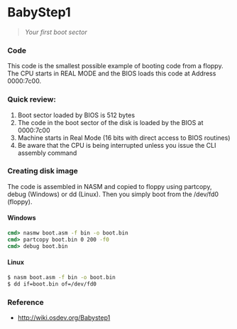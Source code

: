 # BabyStep1
> _Your first boot sector_

### Code

This code is the smallest possible example of booting code from a floppy. The CPU starts in REAL MODE and the BIOS loads this code at Address 0000:7c00.

### Quick review:

1. Boot sector loaded by BIOS is 512 bytes
2. The code in the boot sector of the disk is loaded by the BIOS at 0000:7c00
3. Machine starts in Real Mode (16 bits with direct access to BIOS routines)
4. Be aware that the CPU is being interrupted unless you issue the CLI assembly command 

### Creating disk image

The code is assembled in NASM and copied to floppy using partcopy, debug (Windows) or dd (Linux). Then you simply boot from the /dev/fd0 (floppy). 

#### Windows

```bat
cmd> nasmw boot.asm -f bin -o boot.bin
cmd> partcopy boot.bin 0 200 -f0 
cmd> debug boot.bin
```

#### Linux

```bash
$ nasm boot.asm -f bin -o boot.bin
$ dd if=boot.bin of=/dev/fd0 
```

### Reference

- http://wiki.osdev.org/Babystep1
